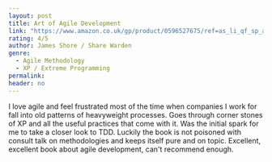 ```yaml
---
layout: post
title: Art of Agile Development
link: "https://www.amazon.co.uk/gp/product/0596527675/ref=as_li_qf_sp_asin_il_tl?ie=UTF8&camp=1634&creative=6738&creativeASIN=0596527675&linkCode=as2&tag=jussihallilac-21"
rating: 4/5
author: James Shore / Share Warden
genre:
  - Agile Methodology
  - XP / Extreme Programming
permalink:
header: no
---
```


I love agile and feel frustrated most of the time when companies I work for fall into old patterns of heavyweight processes. Goes through corner stones of XP and all the useful practices that come with it. Was the initial spark for me to take a closer look to TDD. Luckily the book is not poisoned with consult talk on methodologies and keeps itself pure and on topic. Excellent, excellent book about agile development, can't recommend enough.
